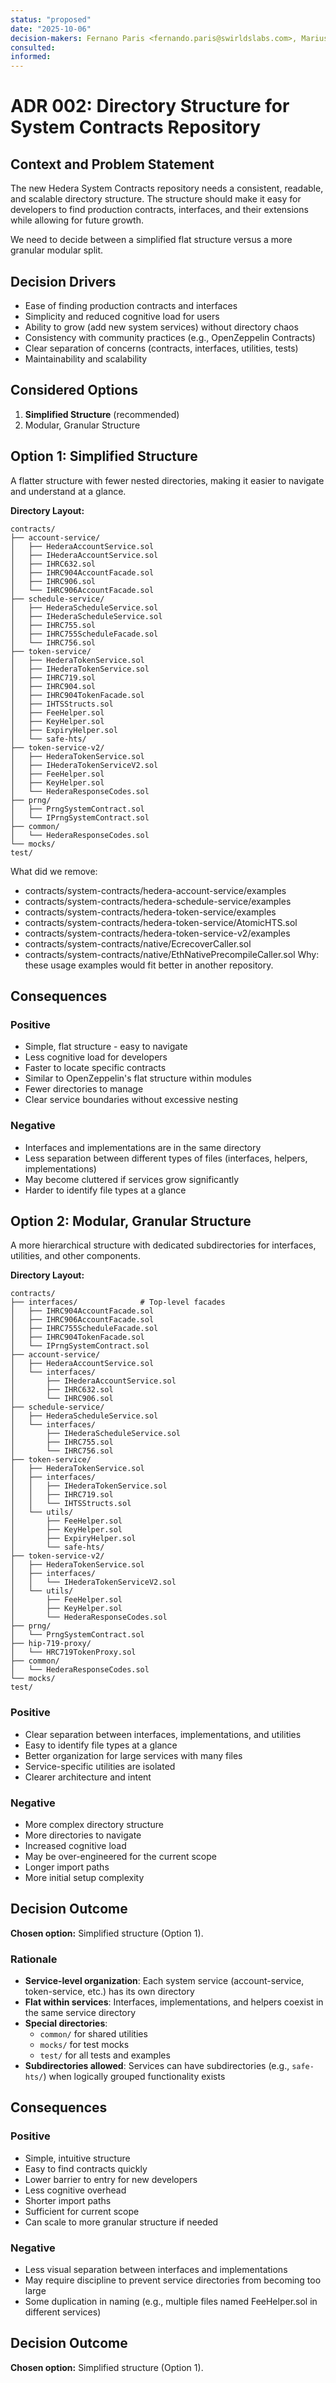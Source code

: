 ```yaml
---
status: "proposed"
date: "2025-10-06"
decision-makers: Fernano Paris <fernando.paris@swirldslabs.com>, Mariusz Jasuwienas <mariusz.jasuwienas@arianelabs.com>, Michal Walczak <michal.walczak@arianelabs.com>, Piotr Swierzy <piotr.swierzy@arianelabs.com>
consulted:
informed:
---
```


# ADR 002: Directory Structure for System Contracts Repository

## Context and Problem Statement

The new Hedera System Contracts repository needs a consistent, readable, and scalable directory structure. The structure should make it easy for developers to find production contracts, interfaces, and their extensions while allowing for future growth.

We need to decide between a simplified flat structure versus a more granular modular split.

## Decision Drivers

- Ease of finding production contracts and interfaces
- Simplicity and reduced cognitive load for users
- Ability to grow (add new system services) without directory chaos
- Consistency with community practices (e.g., OpenZeppelin Contracts)
- Clear separation of concerns (contracts, interfaces, utilities, tests)
- Maintainability and scalability

## Considered Options

1. **Simplified Structure** (recommended)
2. Modular, Granular Structure

## Option 1: Simplified Structure

A flatter structure with fewer nested directories, making it easier to navigate and understand at a glance.

**Directory Layout:**

```
contracts/
├── account-service/
│   ├── HederaAccountService.sol
│   ├── IHederaAccountService.sol
│   ├── IHRC632.sol
│   ├── IHRC904AccountFacade.sol
│   ├── IHRC906.sol
│   └── IHRC906AccountFacade.sol
├── schedule-service/
│   ├── HederaScheduleService.sol
│   ├── IHederaScheduleService.sol
│   ├── IHRC755.sol
│   ├── IHRC755ScheduleFacade.sol
│   └── IHRC756.sol
├── token-service/
│   ├── HederaTokenService.sol
│   ├── IHederaTokenService.sol
│   ├── IHRC719.sol
│   ├── IHRC904.sol
│   ├── IHRC904TokenFacade.sol
│   ├── IHTSStructs.sol
│   ├── FeeHelper.sol
│   ├── KeyHelper.sol
│   ├── ExpiryHelper.sol
│   └── safe-hts/
├── token-service-v2/
│   ├── HederaTokenService.sol
│   ├── IHederaTokenServiceV2.sol
│   ├── FeeHelper.sol
│   ├── KeyHelper.sol
│   └── HederaResponseCodes.sol
├── prng/
│   ├── PrngSystemContract.sol
│   └── IPrngSystemContract.sol
├── common/
│   └── HederaResponseCodes.sol
└── mocks/
test/
```
What did we remove:
- contracts/system-contracts/hedera-account-service/examples
- contracts/system-contracts/hedera-schedule-service/examples
- contracts/system-contracts/hedera-token-service/examples
- contracts/system-contracts/hedera-token-service/AtomicHTS.sol
- contracts/system-contracts/hedera-token-service-v2/examples
- contracts/system-contracts/native/EcrecoverCaller.sol
- contracts/system-contracts/native/EthNativePrecompileCaller.sol
Why: these usage examples would fit better in another repository.

## Consequences

### Positive

- Simple, flat structure - easy to navigate
- Less cognitive load for developers
- Faster to locate specific contracts
- Similar to OpenZeppelin's flat structure within modules
- Fewer directories to manage
- Clear service boundaries without excessive nesting

### Negative

- Interfaces and implementations are in the same directory
- Less separation between different types of files (interfaces, helpers, implementations)
- May become cluttered if services grow significantly
- Harder to identify file types at a glance

## Option 2: Modular, Granular Structure

A more hierarchical structure with dedicated subdirectories for interfaces, utilities, and other components.

**Directory Layout:**

```
contracts/
├── interfaces/              # Top-level facades
│   ├── IHRC904AccountFacade.sol
│   ├── IHRC906AccountFacade.sol
│   ├── IHRC755ScheduleFacade.sol
│   ├── IHRC904TokenFacade.sol
│   └── IPrngSystemContract.sol
├── account-service/
│   ├── HederaAccountService.sol
│   └── interfaces/
│       ├── IHederaAccountService.sol
│       ├── IHRC632.sol
│       └── IHRC906.sol
├── schedule-service/
│   ├── HederaScheduleService.sol
│   └── interfaces/
│       ├── IHederaScheduleService.sol
│       ├── IHRC755.sol
│       └── IHRC756.sol
├── token-service/
│   ├── HederaTokenService.sol
│   ├── interfaces/
│   │   ├── IHederaTokenService.sol
│   │   ├── IHRC719.sol
│   │   └── IHTSStructs.sol
│   └── utils/
│       ├── FeeHelper.sol
│       ├── KeyHelper.sol
│       ├── ExpiryHelper.sol
│       └── safe-hts/
├── token-service-v2/
│   ├── HederaTokenService.sol
│   ├── interfaces/
│   │   └── IHederaTokenServiceV2.sol
│   └── utils/
│       ├── FeeHelper.sol
│       ├── KeyHelper.sol
│       └── HederaResponseCodes.sol
├── prng/
│   └── PrngSystemContract.sol
├── hip-719-proxy/
│   └── HRC719TokenProxy.sol
├── common/
│   └── HederaResponseCodes.sol
└── mocks/
test/
```

### Positive

- Clear separation between interfaces, implementations, and utilities
- Easy to identify file types at a glance
- Better organization for large services with many files
- Service-specific utilities are isolated
- Clearer architecture and intent

### Negative

- More complex directory structure
- More directories to navigate
- Increased cognitive load
- May be over-engineered for the current scope
- Longer import paths
- More initial setup complexity

## Decision Outcome
**Chosen option:** Simplified structure (Option 1).

### Rationale

- **Service-level organization**: Each system service (account-service, token-service, etc.) has its own directory
- **Flat within services**: Interfaces, implementations, and helpers coexist in the same service directory
- **Special directories**:
  - `common/` for shared utilities
  - `mocks/` for test mocks
  - `test/` for all tests and examples
- **Subdirectories allowed**: Services can have subdirectories (e.g., `safe-hts/`) when logically grouped functionality exists

## Consequences

### Positive

- Simple, intuitive structure
- Easy to find contracts quickly
- Lower barrier to entry for new developers
- Less cognitive overhead
- Shorter import paths
- Sufficient for current scope
- Can scale to more granular structure if needed

### Negative

- Less visual separation between interfaces and implementations
- May require discipline to prevent service directories from becoming too large
- Some duplication in naming (e.g., multiple files named FeeHelper.sol in different services)

## Decision Outcome

**Chosen option:** Simplified structure (Option 1).